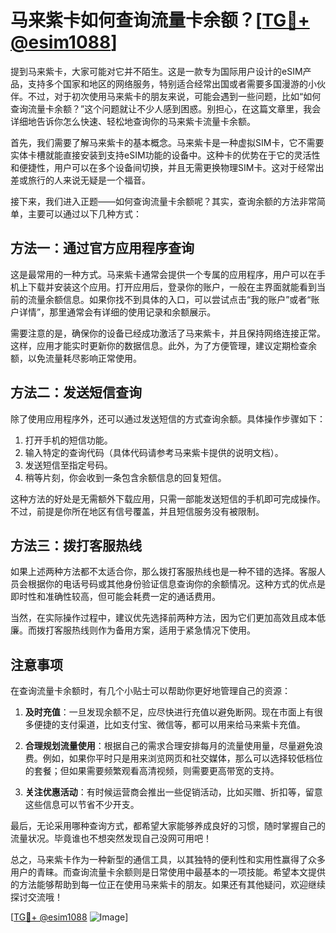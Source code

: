 # 马来紫卡如何查询流量卡余额？[[TG💪+ @esim1088](https://t.me/s/esim1088)]

提到马来紫卡，大家可能对它并不陌生。这是一款专为国际用户设计的eSIM产品，支持多个国家和地区的网络服务，特别适合经常出国或者需要多国漫游的小伙伴。不过，对于初次使用马来紫卡的朋友来说，可能会遇到一些问题，比如“如何查询流量卡余额？”这个问题就让不少人感到困惑。别担心，在这篇文章里，我会详细地告诉你怎么快速、轻松地查询你的马来紫卡流量卡余额。

首先，我们需要了解马来紫卡的基本概念。马来紫卡是一种虚拟SIM卡，它不需要实体卡槽就能直接安装到支持eSIM功能的设备中。这种卡的优势在于它的灵活性和便捷性，用户可以在多个设备间切换，并且无需更换物理SIM卡。这对于经常出差或旅行的人来说无疑是一个福音。

接下来，我们进入正题——如何查询流量卡余额呢？其实，查询余额的方法非常简单，主要可以通过以下几种方式：

## 方法一：通过官方应用程序查询

这是最常用的一种方式。马来紫卡通常会提供一个专属的应用程序，用户可以在手机上下载并安装这个应用。打开应用后，登录你的账户，一般在主界面就能看到当前的流量余额信息。如果你找不到具体的入口，可以尝试点击“我的账户”或者“账户详情”，那里通常会有详细的使用记录和余额展示。

需要注意的是，确保你的设备已经成功激活了马来紫卡，并且保持网络连接正常。这样，应用才能实时更新你的数据信息。此外，为了方便管理，建议定期检查余额，以免流量耗尽影响正常使用。

## 方法二：发送短信查询

除了使用应用程序外，还可以通过发送短信的方式查询余额。具体操作步骤如下：
1. 打开手机的短信功能。
2. 输入特定的查询代码（具体代码请参考马来紫卡提供的说明文档）。
3. 发送短信至指定号码。
4. 稍等片刻，你会收到一条包含余额信息的回复短信。

这种方法的好处是无需额外下载应用，只需一部能发送短信的手机即可完成操作。不过，前提是你所在地区有信号覆盖，并且短信服务没有被限制。

## 方法三：拨打客服热线

如果上述两种方法都不太适合你，那么拨打客服热线也是一种不错的选择。客服人员会根据你的电话号码或其他身份验证信息查询你的余额情况。这种方式的优点是即时性和准确性较高，但可能会耗费一定的通话费用。

当然，在实际操作过程中，建议优先选择前两种方法，因为它们更加高效且成本低廉。而拨打客服热线则作为备用方案，适用于紧急情况下使用。

## 注意事项

在查询流量卡余额时，有几个小贴士可以帮助你更好地管理自己的资源：

1. **及时充值**：一旦发现余额不足，应尽快进行充值以避免断网。现在市面上有很多便捷的支付渠道，比如支付宝、微信等，都可以用来给马来紫卡充值。
   
2. **合理规划流量使用**：根据自己的需求合理安排每月的流量使用量，尽量避免浪费。例如，如果你平时只是用来浏览网页和社交媒体，那么可以选择较低档位的套餐；但如果需要频繁观看高清视频，则需要更高带宽的支持。

3. **关注优惠活动**：有时候运营商会推出一些促销活动，比如买赠、折扣等，留意这些信息可以节省不少开支。

最后，无论采用哪种查询方式，都希望大家能够养成良好的习惯，随时掌握自己的流量状况。毕竟谁也不想突然发现自己没网可用吧！

总之，马来紫卡作为一种新型的通信工具，以其独特的便利性和实用性赢得了众多用户的青睐。而查询流量卡余额则是日常使用中最基本的一项技能。希望本文提供的方法能够帮助到每一位正在使用马来紫卡的朋友。如果还有其他疑问，欢迎继续探讨交流哦！

[[TG💪+ @esim1088](https://t.me/s/esim1088) ![Image](https://i.postimg.cc/4NQfJmqS/Snipaste-2025-05-13-00-14-12.png)]